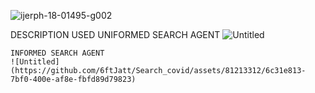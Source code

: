 ![ijerph-18-01495-g002](https://github.com/6ftJatt/Search_covid/assets/81213312/3a36f70c-7548-430a-bd91-58eaedf607ca)

DESCRIPTION 
USED UNIFORMED SEARCH AGENT
  ![Untitled](https://github.com/6ftJatt/Search_covid/assets/81213312/a26dcbc6-b552-4b6e-9ada-260a59d48d3b)

    
    
    
    
    
    
    
    
    INFORMED SEARCH AGENT
    ![Untitled](https://github.com/6ftJatt/Search_covid/assets/81213312/6c31e813-7bf0-400e-af8e-fbfd89d79823)

    
